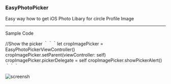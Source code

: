 ### EasyPhotoPicker

Easy way how to get iOS Photo Libary for circle Profile Image

***
Sample Code

//Show the picker
｀｀｀let cropImagePicker = EasyPhotoPickerViewController()
cropImagePicker.setParent(viewController: self)
cropImagePicker.pickerDelegate = self
cropImagePicker.showPickerAlert() ｀｀｀




![screensh](https://i.ibb.co/jWj0DtF/sample.gif)
